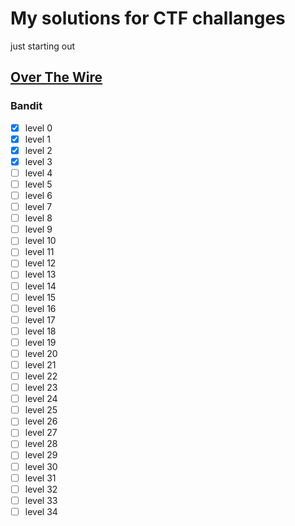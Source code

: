 # My solutions for CTF challanges
just starting out
## [Over The Wire](https://overthewire.org/wargames/)
### Bandit
* [x] level 0
* [x] level 1
* [x] level 2
* [x] level 3
* [ ] level 4
* [ ] level 5
* [ ] level 6
* [ ] level 7
* [ ] level 8
* [ ] level 9
* [ ] level 10
* [ ] level 11
* [ ] level 12
* [ ] level 13
* [ ] level 14
* [ ] level 15
* [ ] level 16
* [ ] level 17
* [ ] level 18
* [ ] level 19
* [ ] level 20
* [ ] level 21
* [ ] level 22
* [ ] level 23
* [ ] level 24
* [ ] level 25
* [ ] level 26
* [ ] level 27
* [ ] level 28
* [ ] level 29
* [ ] level 30
* [ ] level 31
* [ ] level 32
* [ ] level 33
* [ ] level 34
